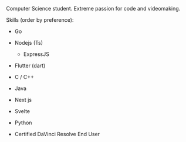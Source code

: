 Computer Science student.
Extreme passion for code and videomaking.

Skills (order by preference):
- Go
- Nodejs (Ts)
  - ExpressJS
- Flutter (dart)
- C / C++
- Java
- Next js
- Svelte
- Python

- Certified DaVinci Resolve End User
